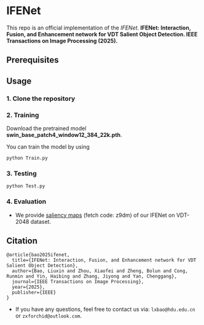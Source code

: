 # IFENet

This repo is an official implementation of the *IFENet*.
**IFENet: Interaction, Fusion, and Enhancement network for VDT Salient Object Detection. IEEE Transactions on Image Processing (2025).**


## Prerequisites

## Usage

### 1. Clone the repository

### 2. Training
Download the pretrained model **swin_base_patch4_window12_384_22k.pth**. <br>

You can train the model by using 
```
python Train.py
```

### 3. Testing
```
python Test.py
```

### 4. Evaluation

- We provide [saliency maps](https://pan.baidu.com/s/1z7kXOXtg1J_lhB1ZNjsTPA?pwd=z9dm) (fetch code: z9dm) of our IFENet on VDT-2048 dataset.


## Citation
```
@article{bao2025ifenet,
  title={IFENet: Interaction, Fusion, and Enhancement network for VDT Salient Object Detection},
  author={Bao, Liuxin and Zhou, Xiaofei and Zheng, Bolun and Cong, Runmin and Yin, Haibing and Zhang, Jiyong and Yan, Chenggang},
  journal={IEEE Transactions on Image Processing},
  year={2025},
  publisher={IEEE}
}
```

- If you have any questions, feel free to contact us via: `lxbao@hdu.edu.cn` or `zxforchid@outlook.com`.
